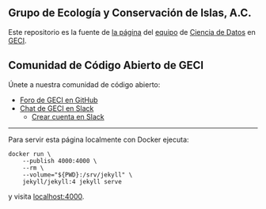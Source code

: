 ## Grupo de Ecología y Conservación de Islas, A.C.

Este repositorio es la fuente de [la página](https://islas.dev/) del
[equipo](https://github.com/orgs/IslasGECI/people) de [Ciencia de
Datos](https://github.com/IslasGECI) en [GECI](https://islas.org.mx).

## Comunidad de Código Abierto de GECI

Únete a nuestra comunidad de código abierto:

- [Foro de GECI en GitHub](https://github.com/IslasGECI/islasgeci.github.io/discussions)
- [Chat de GECI en Slack](https://islasgeci.slack.com)
    - [Crear cuenta en
      Slack](https://join.slack.com/t/islasgeci/shared_invite/zt-f8kqlr2t-C8dO0JthMxaT81ShJiNk0w)

---

Para servir esta página localmente con Docker ejecuta:

```
docker run \
    --publish 4000:4000 \
    --rm \
    --volume="${PWD}:/srv/jekyll" \
    jekyll/jekyll:4 jekyll serve
```

y visita [localhost:4000](http://localhost:4000).

